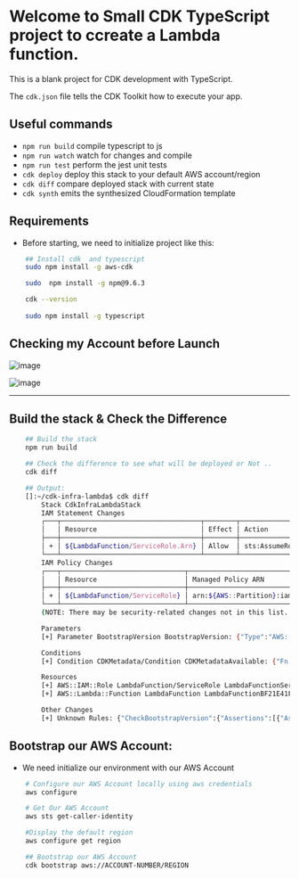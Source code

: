 # Welcome to Small CDK TypeScript project to ccreate a Lambda function.

This is a blank project for CDK development with TypeScript.

The `cdk.json` file tells the CDK Toolkit how to execute your app.

## Useful commands

* `npm run build`   compile typescript to js
* `npm run watch`   watch for changes and compile
* `npm run test`    perform the jest unit tests
* `cdk deploy`      deploy this stack to your default AWS account/region
* `cdk diff`        compare deployed stack with current state
* `cdk synth`       emits the synthesized CloudFormation template


## Requirements

- Before starting, we need to initialize project like this:
```bash
    ## Install cdk  and typescript
    sudo npm install -g aws-cdk

    sudo  npm install -g npm@9.6.3

    cdk --version
 
    sudo npm install -g typescript
```

## Checking my Account  before Launch

![image](https://user-images.githubusercontent.com/71230412/229918731-95431bd0-2129-4ef9-9423-4c2dc3bca771.png)
    
 ![image](https://user-images.githubusercontent.com/71230412/229919639-ef164442-15a4-4502-96cb-9721e4ee219e.png)


- - -

## Build the stack & Check the Difference

```bash
    ## Build the stack
    npm run build

    ## Check the difference to see what will be deployed or Not ..
    cdk diff

    ## Output:
    []:~/cdk-infra-lambda$ cdk diff
        Stack CdkInfraLambdaStack
        IAM Statement Changes
        ┌───┬───────────────────────────────────┬────────┬────────────────┬──────────────────────────────┬───────────┐
        │   │ Resource                          │ Effect │ Action         │ Principal                    │ Condition │
        ├───┼───────────────────────────────────┼────────┼────────────────┼──────────────────────────────┼───────────┤
        │ + │ ${LambdaFunction/ServiceRole.Arn} │ Allow  │ sts:AssumeRole │ Service:lambda.amazonaws.com │           │
        └───┴───────────────────────────────────┴────────┴────────────────┴──────────────────────────────┴───────────┘
        IAM Policy Changes
        ┌───┬───────────────────────────────┬────────────────────────────────────────────────────────────────────────────────┐
        │   │ Resource                      │ Managed Policy ARN                                                             │
        ├───┼───────────────────────────────┼────────────────────────────────────────────────────────────────────────────────┤
        │ + │ ${LambdaFunction/ServiceRole} │ arn:${AWS::Partition}:iam::aws:policy/service-role/AWSLambdaBasicExecutionRole │
        └───┴───────────────────────────────┴────────────────────────────────────────────────────────────────────────────────┘
        (NOTE: There may be security-related changes not in this list. See https://github.com/aws/aws-cdk/issues/1299)

        Parameters
        [+] Parameter BootstrapVersion BootstrapVersion: {"Type":"AWS::SSM::Parameter::Value<String>","Default":"/cdk-bootstrap/hnb659fds/version","Description":"Version of the CDK Bootstrap resources in this environment, automatically retrieved from SSM Parameter Store. [cdk:skip]"}

        Conditions
        [+] Condition CDKMetadata/Condition CDKMetadataAvailable: {"Fn::Or":[{"Fn::Or":[{"Fn::Equals":[{"Ref":"AWS::Region"},"af-south-1"]},{"Fn::Equals":[{"Ref":"AWS::Region"},"ap-east-1"]},{"Fn::Equals":[{"Ref":"AWS::Region"},"ap-northeast-1"]},{"Fn::Equals":[{"Ref":"AWS::Region"},"ap-northeast-2"]},{"Fn::Equals":[{"Ref":"AWS::Region"},"ap-south-1"]},{"Fn::Equals":[{"Ref":"AWS::Region"},"ap-southeast-1"]},{"Fn::Equals":[{"Ref":"AWS::Region"},"ap-southeast-2"]},{"Fn::Equals":[{"Ref":"AWS::Region"},"ca-central-1"]},{"Fn::Equals":[{"Ref":"AWS::Region"},"cn-north-1"]},{"Fn::Equals":[{"Ref":"AWS::Region"},"cn-northwest-1"]}]},{"Fn::Or":[{"Fn::Equals":[{"Ref":"AWS::Region"},"eu-central-1"]},{"Fn::Equals":[{"Ref":"AWS::Region"},"eu-north-1"]},{"Fn::Equals":[{"Ref":"AWS::Region"},"eu-south-1"]},{"Fn::Equals":[{"Ref":"AWS::Region"},"eu-west-1"]},{"Fn::Equals":[{"Ref":"AWS::Region"},"eu-west-2"]},{"Fn::Equals":[{"Ref":"AWS::Region"},"eu-west-3"]},{"Fn::Equals":[{"Ref":"AWS::Region"},"me-south-1"]},{"Fn::Equals":[{"Ref":"AWS::Region"},"sa-east-1"]},{"Fn::Equals":[{"Ref":"AWS::Region"},"us-east-1"]},{"Fn::Equals":[{"Ref":"AWS::Region"},"us-east-2"]}]},{"Fn::Or":[{"Fn::Equals":[{"Ref":"AWS::Region"},"us-west-1"]},{"Fn::Equals":[{"Ref":"AWS::Region"},"us-west-2"]}]}]}

        Resources
        [+] AWS::IAM::Role LambdaFunction/ServiceRole LambdaFunctionServiceRoleC555A460 
        [+] AWS::Lambda::Function LambdaFunction LambdaFunctionBF21E41F 

        Other Changes
        [+] Unknown Rules: {"CheckBootstrapVersion":{"Assertions":[{"Assert":{"Fn::Not":[{"Fn::Contains":[["1","2","3","4","5"],{"Ref":"BootstrapVersion"}]}]},"AssertDescription":"CDK bootstrap stack version 6 required. Please run 'cdk bootstrap' with a recent version of the CDK CLI."}]}}
```

## Bootstrap our AWS Account:
- We need initialize our environment with our AWS Account
```bash
    # Configure our AWS Account locally using aws credentials
    aws configure

    # Get Our AWS Account
    aws sts get-caller-identity

    #Display the default region
    aws configure get region

    ## Bootstrap our AWS Account
    cdk bootstrap aws://ACCOUNT-NUMBER/REGION

```

